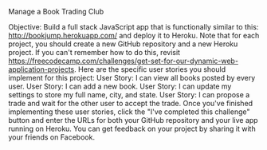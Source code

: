 Manage a Book Trading Club

Objective: Build a full stack JavaScript app that is functionally similar to this: http://bookjump.herokuapp.com/ and deploy it to Heroku.
Note that for each project, you should create a new GitHub repository and a new Heroku project. If you can't remember how to do this, revisit https://freecodecamp.com/challenges/get-set-for-our-dynamic-web-application-projects.
Here are the specific user stories you should implement for this project:
User Story: I can view all books posted by every user.
User Story: I can add a new book.
User Story: I can update my settings to store my full name, city, and state.
User Story: I can propose a trade and wait for the other user to accept the trade.
Once you've finished implementing these user stories, click the "I've completed this challenge" button and enter the URLs for both your GitHub repository and your live app running on Heroku.
You can get feedback on your project by sharing it with your friends on Facebook.
